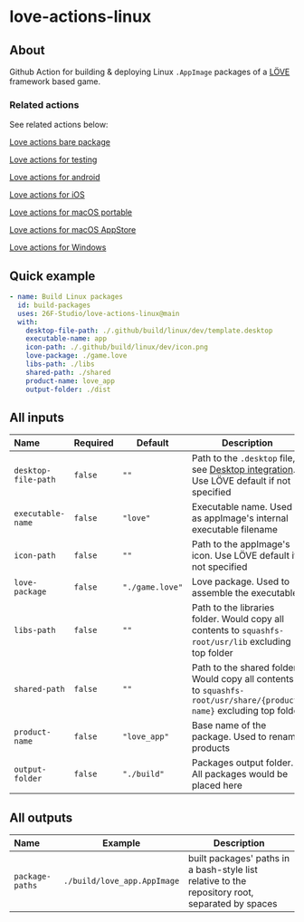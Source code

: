 # love-actions-linux

## About

Github Action for building & deploying Linux `.AppImage` packages of a [LÖVE](https://love2d.org/) framework based game.

### Related actions

See related actions below:

[Love actions bare package](https://github.com/marketplace/actions/love-actions-bare-package)

[Love actions for testing](https://github.com/marketplace/actions/love-actions-for-testing)

[Love actions for android](https://github.com/marketplace/actions/love-actions-for-android)

[Love actions for iOS](https://github.com/marketplace/actions/love-actions-for-ios)

[Love actions for macOS portable](https://github.com/marketplace/actions/love-actions-for-macos-portable)

[Love actions for macOS AppStore](https://github.com/marketplace/actions/love-actions-for-macos-appstore)

[Love actions for Windows](https://github.com/marketplace/actions/love-actions-for-windows)

## Quick example

```yaml
- name: Build Linux packages
  id: build-packages
  uses: 26F-Studio/love-actions-linux@main
  with:
    desktop-file-path: ./.github/build/linux/dev/template.desktop
    executable-name: app
    icon-path: ./.github/build/linux/dev/icon.png
    love-package: ./game.love
    libs-path: ./libs
    shared-path: ./shared
    product-name: love_app
    output-folder: ./dist
```

## All inputs

| Name                | Required | Default         | Description                                                                                                         |
| :------------------ | -------- | --------------- | ------------------------------------------------------------------------------------------------------------------- |
| `desktop-file-path` | `false`  | `""`            | Path to the `.desktop` file, see [Desktop integration](https://docs.appimage.org/reference/desktop-integration.html). Use LÖVE default if not specified |
| `executable-name`   | `false`  | `"love"`        | Executable name. Used as appImage's internal executable filename                                                    |
| `icon-path`         | `false`  | `""`            | Path to the appImage's icon. Use LÖVE default if not specified                                                      |
| `love-package`      | `false`  | `"./game.love"` | Love package. Used to assemble the executable                                                                       |
| `libs-path`         | `false`  | `""`            | Path to the libraries folder. Would copy all contents to `squashfs-root/usr/lib` excluding top folder               |
| `shared-path`       | `false`  | `""`            | Path to the shared folder. Would copy all contents to `squashfs-root/usr/share/{product-name}` excluding top folder |
| `product-name`      | `false`  | `"love_app"`    | Base name of the package. Used to rename products                                                                   |
| `output-folder`     | `false`  | `"./build"`     | Packages output folder. All packages would be placed here                                                           |

## All outputs

| Name            | Example                     | Description                                                                                     |
| :-------------- | --------------------------- | ----------------------------------------------------------------------------------------------- |
| `package-paths` | `./build/love_app.AppImage` | built packages' paths in a bash-style list relative to the repository root, separated by spaces |
